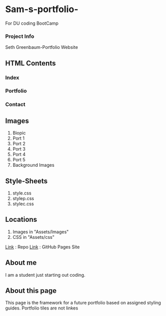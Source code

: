 # Sam-s-portfolio-

For DU coding BootCamp

### Project Info

Seth Greenbaum-Portfolio Website

## HTML Contents

### Index
### Portfolio
### Contact

## Images
1. Biopic
2. Port 1
3. Port 2
4. Port 3
5. Port 4
6. Port 5
7. Background Images


## Style-Sheets
1. style.css
2. stylep.css
3. stylec.css

## Locations
1. Images in "Assets/Images" 
2. CSS in "Assets/css"


[Link](https://github.com/SethGreenbaum/Homework1) : Repo
[Link](https://sethgreenbaum.github.io/Homework1/) : GitHub Pages Site


## About me

I am a student just starting out coding. 

## About this page

This page is the framework for a future portfolio based on assigned styling guides. Portfolio tiles are not linkes
